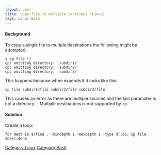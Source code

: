 ```yaml
---
layout: post 
title: Copy file to multiple locations (Linux)
tags: Linux Bash
---
```


#### Background

To copy a single file to multple destinations the following might be
attempted:

    $ cp file */
    cp: omitting directory: `subdir1/'
    cp: omitting directory: `subdir2/'
    cp: omitting directory: `subdir3/'

This happens because when expends it it looks like this:

    cp file subdir1/file subdir2/file subdir3/file 

This causes an error as there are multiple sources and the last
paramater is not a directory. - Multiple destinations is not supported
by `cp`.

#### Solution

Create a loop:

    for dest in $(find . -mindepth 1 -maxdepth 1 -type d);do; cp file $dest;done

[Category:Linux](Category:Linux "wikilink")
[Category:Bash](Category:Bash "wikilink")
